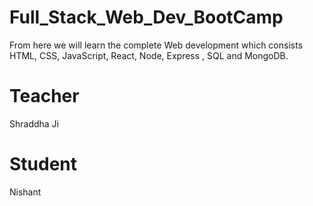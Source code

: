 # Full_Stack_Web_Dev_BootCamp
From here we will learn the complete Web development which consists HTML, CSS, JavaScript, React, Node, Express , SQL and MongoDB.

# Teacher 
Shraddha Ji

# Student
Nishant
